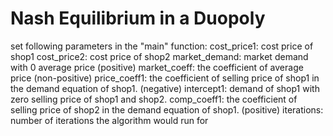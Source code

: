 # Nash Equilibrium in a Duopoly
set following parameters in the "main" function:
cost_price1: cost price of shop1
cost_price2: cost price of shop2
market_demand: market demand with 0 average price (positive)
market_coeff: the coefficient of average price (non-positive)
price_coeff1: the coefficient of selling price of shop1 in the demand equation of shop1. (negative)
intercept1: demand of shop1 with zero selling price of shop1 and shop2. 
comp_coeff1: the coefficient of selling price of shop2 in the demand equation of shop1. (positive)
iterations: number of iterations the algorithm would run for
